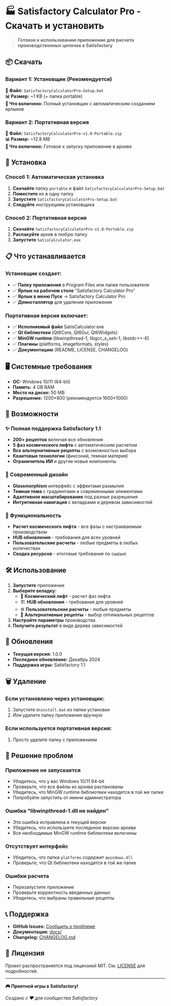 # 🏭 Satisfactory Calculator Pro - Скачать и установить

> **Готовое к использованию приложение для расчета производственных цепочек в Satisfactory**

## 📦 Скачать

### Вариант 1: Установщик (Рекомендуется)
**📁 Файл:** `SatisfactoryCalculatorPro-Setup.bat`  
**📊 Размер:** ~1 KB (+ папка portable)  
**💾 Что включено:** Полный установщик с автоматическим созданием ярлыков

### Вариант 2: Портативная версия
**📁 Файл:** `SatisfactoryCalculatorPro-v1.0-Portable.zip`  
**📊 Размер:** ~12.8 MB  
**💾 Что включено:** Готовое к запуску приложение в архиве

## 🚀 Установка

### Способ 1: Автоматическая установка
1. **Скачайте** папку `portable` и файл `SatisfactoryCalculatorPro-Setup.bat`
2. **Поместите** их в одну папку
3. **Запустите** `SatisfactoryCalculatorPro-Setup.bat`
4. **Следуйте** инструкциям установщика

### Способ 2: Портативная версия
1. **Скачайте** `SatisfactoryCalculatorPro-v1.0-Portable.zip`
2. **Распакуйте** архив в любую папку
3. **Запустите** `SatisCalculator.exe`

## 📋 Что устанавливается

### Установщик создает:
- ✅ **Папку приложения** в Program Files или папке пользователя
- ✅ **Ярлык на рабочем столе** "Satisfactory Calculator Pro"
- ✅ **Ярлык в меню Пуск** → Satisfactory Calculator Pro
- ✅ **Деинсталлятор** для удаления приложения

### Портативная версия включает:
- ✅ **Исполняемый файл** SatisCalculator.exe
- ✅ **Qt библиотеки** (Qt6Core, Qt6Gui, Qt6Widgets)
- ✅ **MinGW runtime** (libwinpthread-1, libgcc_s_seh-1, libstdc++-6)
- ✅ **Плагины** (platforms, imageformats, styles)
- ✅ **Документацию** (README, LICENSE, CHANGELOG)

## 🖥️ Системные требования

- **ОС:** Windows 10/11 (64-bit)
- **Память:** 4 GB RAM
- **Место на диске:** 50 MB
- **Разрешение:** 1200×800 (рекомендуется 1600×1000)

## 🎯 Возможности

### ✨ Полная поддержка Satisfactory 1.1
- **200+ рецептов** включая все обновления
- **5 фаз космического лифта** с автоматическим расчетом
- **Все альтернативные рецепты** с возможностью выбора
- **Квантовые технологии** (фиксоний, темная материя)
- **Ограничитель ИИ** и другие новые компоненты

### 🎨 Современный дизайн
- **Glassmorphism** интерфейс с эффектами размытия
- **Темная тема** с градиентами и современными элементами
- **Адаптивное масштабирование** под разные разрешения
- **Интуитивная навигация** с вкладками и деревом зависимостей

### 🔧 Функциональность
- **Расчет космического лифта** - все фазы с настраиваемым производством
- **HUB обновления** - требования для всех уровней
- **Пользовательские расчеты** - любые предметы в любых количествах
- **Сводка ресурсов** - итоговые требования по сырью

## 🛠️ Использование

1. **Запустите** приложение
2. **Выберите вкладку:**
   - 🚀 **Космический лифт** - расчет фаз лифта
   - 🏗️ **HUB обновления** - требования для уровней
   - ⚙️ **Пользовательские расчеты** - любые предметы
   - 🔄 **Альтернативные рецепты** - выбор оптимальных рецептов
3. **Настройте параметры** производства
4. **Получите результат** в виде дерева зависимостей

## 🔄 Обновления

- **Текущая версия:** 1.0.0
- **Последнее обновление:** Декабрь 2024
- **Поддержка игры:** Satisfactory 1.1

## 🗑️ Удаление

### Если установлено через установщик:
1. Запустите `Uninstall.bat` из папки установки
2. Или удалите папку приложения вручную

### Если используется портативная версия:
1. Просто удалите папку с приложением

## 🐛 Решение проблем

### Приложение не запускается
- Убедитесь, что у вас Windows 10/11 64-bit
- Проверьте, что все файлы из архива распакованы
- Убедитесь, что MinGW runtime библиотеки находятся в той же папке
- Попробуйте запустить от имени администратора

### Ошибка "libwinpthread-1.dll не найден"
- Эта ошибка исправлена в текущей версии
- Убедитесь, что используете последнюю версию архива
- Все необходимые MinGW runtime библиотеки включены

### Отсутствует интерфейс
- Убедитесь, что папка `platforms` содержит `qwindows.dll`
- Проверьте, что Qt библиотеки находятся в той же папке

### Ошибки расчета
- Перезапустите приложение
- Проверьте корректность введенных данных
- Убедитесь, что выбраны правильные рецепты

## 📞 Поддержка

- **GitHub Issues:** [Сообщить о проблеме](https://github.com/username/satiscalculator/issues)
- **Документация:** [docs/](docs/)
- **Changelog:** [CHANGELOG.md](CHANGELOG.md)

## 📄 Лицензия

Проект распространяется под лицензией MIT. См. [LICENSE](LICENSE) для подробностей.

---

**🎮 Приятной игры в Satisfactory!**

*Создано с ❤️ для сообщества Satisfactory* 

